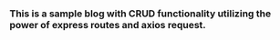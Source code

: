 ### This is a sample blog with CRUD functionality utilizing the power of express routes and axios request.
